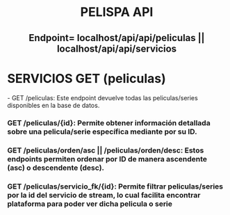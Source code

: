 <h1 align="center"> PELISPA API </h1>
<h2 align="center">Endpoint= localhost/api/api/peliculas || localhost/api/api/servicios</h2>

<h1>SERVICIOS GET (peliculas)</h1>
- GET /peliculas: Este endpoint devuelve todas las peliculas/series disponibles en la base de datos.
<h3>GET /peliculas/{id}: Permite obtener información detallada sobre una pelicula/serie específica mediante por su ID.</h3>
<h3>GET /peliculas/orden/asc || /peliculas/orden/desc: Estos endpoints permiten ordenar por ID de manera ascendente (asc) o descendente (desc).</h3>
<h3>GET /peliculas/servicio_fk/{id}: Permite filtrar peliculas/series por la id del servicio de stream, lo cual facilita encontrar plataforma para poder ver dicha pelicula o serie </h3>


